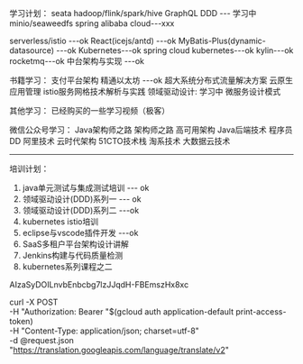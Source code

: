 学习计划：
seata
hadoop/flink/spark/hive
GraphQL
DDD --- 学习中
minio/seaweedfs
spring alibaba cloud---xxx

serverless/istio ---ok
React(icejs/antd) ---ok
MyBatis-Plus(dynamic-datasource) ---ok
Kubernetes---ok
spring cloud kubernetes---ok
kylin---ok
rocketmq---ok
中台架构与实现 ---ok

书籍学习：
支付平台架构
精通以太坊 ---ok
超大系统分布式流量解决方案
云原生应用管理
istio服务网格技术解析与实践
领域驱动设计: 学习中
微服务设计模式

其他学习：
已经购买的一些学习视频（极客）

微信公众号学习：
Java架构师之路
架构师之路
高可用架构
Java后端技术
程序员DD
阿里技术
云时代架构
51CTO技术栈
淘系技术
大数据云技术

-------------------------------------------------


培训计划：
1. java单元测试与集成测试培训 --- ok
2. 领域驱动设计(DDD)系列一 --- ok
3. 领域驱动设计(DDD)系列二 ---ok
4. kubernetes istio培训
5. eclipse与vscode插件开发 ---ok
6. SaaS多租户平台架构设计讲解
7. Jenkins构建与代码质量检测
8. kubernetes系列课程之二

AIzaSyDOILnvbEnbcbg7lzJJqdH-FBEmszHx8xc

curl -X POST \
-H "Authorization: Bearer "$(gcloud auth application-default print-access-token) \
-H "Content-Type: application/json; charset=utf-8" \
-d @request.json \
"https://translation.googleapis.com/language/translate/v2"